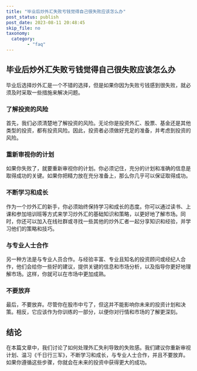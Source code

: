 ```yaml
---
title: "毕业后炒外汇失败亏钱觉得自己很失败应该怎么办"
post_status: publish
post_date: 2023-08-11 20:48:45
skip_file: no
taxonomy:
  category:
        - "faq"
---
```


## 毕业后炒外汇失败亏钱觉得自己很失败应该怎么办

毕业后选择炒外汇是一个不错的选择，但是如果你因为失败亏钱感到很失败，就必须及时采取一些措施来解决问题。

### 了解投资的风险

首先，我们必须清楚地了解投资的风险。无论你是投资外汇、股票、基金还是其他类型的投资，都有投资风险。因此，投资者必须做好充足的准备，并考虑到投资的风险。

### 重新审视你的计划

如果你失败了，就要重新审视你的计划。你必须记住，充分的计划和准确的信息是取得成功的关键。如果你把精力放在充分准备上，那么你几乎可以保证取得成功。

### 不断学习和成长

作为一个炒外汇的新手，你必须始终保持学习和成长的态度。你可以通过读书、上课和参加培训班等方式来学习炒外汇的基础知识和策略，以更好地了解市场。同时，你还可以加入在线社群或寻找一些其他的炒外汇者一起分享知识和经验，并学习他们的策略和技巧。

### 与专业人士合作

另一种方法是与专业人员合作。与经验丰富、专业且知名的投资顾问或经纪人合作，他们会给你一些好的建议，提供关键的信息和市场分析，以及指导你更好地理解市场。这样，你就可以在市场中更加成熟。

### 不要放弃

最后，不要放弃。尽管你在股市中亏了，但这并不能影响你未来的投资计划和决策。相反，它应该作为你训练的一部分，以便你对行情和市场的了解更深刻。

## 结论

在本篇文章中，我们讨论了如何处理外汇失利导致的失败感。我们建议你重新审视计划、温习《千日行三军》，不断学习和成长，与专业人士合作，并且不要放弃。如果你遵循这些步骤，你就会在未来的投资中获得更大的成功。
